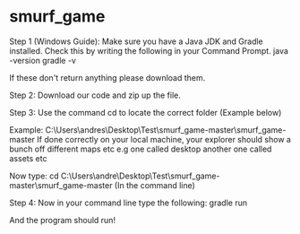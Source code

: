 # smurf_game

Step 1 (Windows Guide):
Make sure you have a Java JDK and Gradle installed.
Check this by writing the following in your Command Prompt.
java -version
gradle -v

If these don't return anything please download them.

Step 2:
Download our code and zip up the file.

Step 3:
Use the command cd to locate the correct folder (Example below)

Example: C:\Users\andres\Desktop\Test\smurf_game-master\smurf_game-master 
If done correctly on your local machine, your explorer should show a bunch off different maps etc e.g
one called desktop another one called assets etc

Now type: cd C:\Users\andre\Desktop\Test\smurf_game-master\smurf_game-master (In the command line)

Step 4:
Now in your command line type the following:
gradle run

And the program should run!
